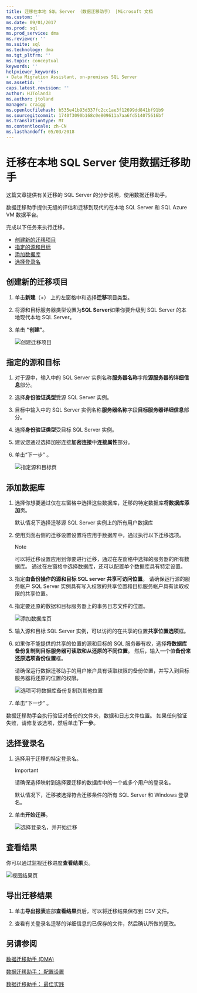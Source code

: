 ```yaml
---
title: 迁移在本地 SQL Server （数据迁移助手） |Microsoft 文档
ms.custom: ''
ms.date: 09/01/2017
ms.prod: sql
ms.prod_service: dma
ms.reviewer: ''
ms.suite: sql
ms.technology: dma
ms.tgt_pltfrm: ''
ms.topic: conceptual
keywords: ''
helpviewer_keywords:
- Data Migration Assistant, on-premises SQL Server
ms.assetid: ''
caps.latest.revision: ''
author: HJToland3
ms.author: jtoland
manager: craigg
ms.openlocfilehash: b535e41b93d337fc2cc1ae3f12699dd841bf91b9
ms.sourcegitcommit: 1740f3090b168c0e809611a7aa6fd514075616bf
ms.translationtype: MT
ms.contentlocale: zh-CN
ms.lasthandoff: 05/03/2018
---
```

# <a name="migrate-on-premises-sql-server-using-data-migration-assistant"></a>迁移在本地 SQL Server 使用数据迁移助手

这篇文章提供有关迁移的 SQL Server 的分步说明，使用数据迁移助手。

数据迁移助手提供无缝的评估和迁移到现代的在本地 SQL Server 和 SQL Azure VM 数据平台。  

完成以下任务来执行迁移。

- [创建新的迁移项目](#create-a-new-migration-project)
- [指定的源和目标](#specify-source-and-target)
- [添加数据库](#add-databases)
- [选择登录名](#select-logins)

## <a name="create-a-new-migration-project"></a>创建新的迁移项目

1. 单击**新建**（+） 上的左窗格中和选择**迁移**项目类型。

1. 将源和目标服务器类型设置为**SQL Server**如果你要升级到 SQL Server 的本地现代本地 SQL Server。

1. 单击 **“创建”**。

   ![创建迁移项目](../dma/media/NewCreate.png)

## <a name="specify-the-source-and-target"></a>指定的源和目标

1. 对于源中，输入中的 SQL Server 实例名称**服务器名称**字段**源服务器的详细信息**部分。 

1. 选择**身份验证类型**受源 SQL Server 实例。

1. 目标中输入中的 SQL Server 实例名称**服务器名称**字段**目标服务器详细信息**部分。 

1. 选择**身份验证类型**受目标 SQL Server 实例。

1. 建议您通过选择加密连接**加密连接**中**连接属性**部分。

1. 单击“下一步” 。

   ![指定源和目标页](../dma/media/SourceTarget.png)

## <a name="add-databases"></a>添加数据库

1. 选择你想要通过仅在左窗格中选择这些数据库，迁移的特定数据库**将数据库添加**页。

   默认情况下选择迁移源 SQL Server 实例上的所有用户数据库

1. 使用页面右侧的迁移设置设置将应用于数据库中，通过执行以下迁移选项。

   > [!NOTE]
   > 可以将迁移设置应用到你要进行迁移，通过在左窗格中选择的服务器的所有数据库。 通过在左窗格中选择数据库，还可以配置单个数据库具有特定设置。


 1. 指定**由备份操作的源和目标 SQL server 共享可访问位置**。 请确保运行源的服务帐户 SQL Server 实例具有写入权限的共享位置和目标服务帐户具有读取权限的共享位置。

 1. 指定要还原的数据和目标服务器上的事务日志文件的位置。

    ![添加数据库页](../dma/media/AddDatabases.png)

1. 输入源和目标 SQL Server 实例，可以访问的在共享的位置**共享位置选项**框。

1. 如果你不能提供的共享的位置的源和目标的 SQL 服务器有权，选择**将数据库备份复制到目标服务器可读取和从还原的不同位置**。 然后，输入一个值**备份来还原选项备份位置**框。 

   请确保运行数据迁移助手的用户帐户具有读取权限的备份位置，并写入到目标服务器将还原的位置的权限。

   ![选项可将数据库备份复制到其他位置](../dma/media/CopyDatabaseDifferentLocation.png)

1. 单击“下一步” 。

数据迁移助手会执行验证对备份的文件夹，数据和日志文件位置。 如果任何验证失败，请修复该选项，然后单击**下一步**。

## <a name="select-logins"></a>选择登录名

1. 选择用于迁移的特定登录名。

   > [!IMPORTANT]
   > 请确保选择映射到选择要迁移的数据库中的一个或多个用户的登录名。   

   默认情况下，迁移被选择符合迁移条件的所有 SQL Server 和 Windows 登录名。

1. 单击**开始迁移**。

   ![选择登录名，并开始迁移](../dma/media/SelectLogins.png)

## <a name="view-results"></a>查看结果

你可以通过监视迁移进度**查看结果**页。

![视图结果页](../dma/media/ViewResults.png)

## <a name="export-migration-results"></a>导出迁移结果

1. 单击**导出报表**底部**查看结果**页后，可以将迁移结果保存到 CSV 文件。

1. 查看有关登录名迁移的详细信息的已保存的文件，然后确认所做的更改。

## <a name="see-also"></a>另请参阅

[数据迁移助手 (DMA)](../dma/dma-overview.md)

[数据迁移助手： 配置设置](../dma/dma-configurationsettings.md)

[数据迁移助手： 最佳实践](../dma/dma-bestpractices.md)
